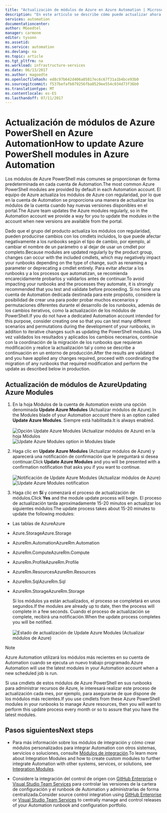 ```yaml
---
title: "Actualización de módulos de Azure en Azure Automation | Microsoft Docs"
description: "En este artículo se describe cómo puede actualizar ahora módulos comunes de Azure PowerShell proporcionados de forma predeterminada en Azure Automation."
services: automation
documentationcenter: 
author: MGoedtel
manager: carmonm
editor: tysonn
ms.assetid: 
ms.service: automation
ms.devlang: na
ms.topic: article
ms.tgt_pltfrm: na
ms.workload: infrastructure-services
ms.date: 06/13/2017
ms.author: magoedte
ms.openlocfilehash: ed8c97b642d406a05817ec6c67f31a1b4bce93b0
ms.sourcegitcommit: f537befafb079256fba0529ee554c034d73f36b0
ms.translationtype: MT
ms.contentlocale: es-ES
ms.lasthandoff: 07/11/2017
---
```

# <a name="how-to-update-azure-powershell-modules-in-azure-automation"></a><span data-ttu-id="da2b2-103">Actualización de módulos de Azure PowerShell en Azure Automation</span><span class="sxs-lookup"><span data-stu-id="da2b2-103">How to update Azure PowerShell modules in Azure Automation</span></span>

<span data-ttu-id="da2b2-104">Los módulos de Azure PowerShell más comunes se proporcionan de forma predeterminada en cada cuenta de Automation.</span><span class="sxs-lookup"><span data-stu-id="da2b2-104">The most common Azure PowerShell modules are provided by default in each Automation account.</span></span>  <span data-ttu-id="da2b2-105">El equipo de Azure actualiza los módulos de Azure con regularidad, por lo que en la cuenta de Automation se proporciona una manera de actualizar los módulos de la cuenta cuando hay nuevas versiones disponibles en el portal.</span><span class="sxs-lookup"><span data-stu-id="da2b2-105">The Azure team updates the Azure modules regularly, so in the Automation account we provide a way for you to update the modules in the account when new versions are available from the portal.</span></span>  

<span data-ttu-id="da2b2-106">Dado que el grupo del producto actualiza los módulos con regularidad, pueden producirse cambios con los cmdlets incluidos, lo que puede afectar negativamente a los runbooks según el tipo de cambio, por ejemplo, al cambiar el nombre de un parámetro o al dejar de usar un cmdlet por completo.</span><span class="sxs-lookup"><span data-stu-id="da2b2-106">Because modules are updated regularly by the product group, changes can occur with the  included cmdlets, which may negatively impact your runbooks depending on the type of change, such as renaming a parameter or deprecating a cmdlet entirely.</span></span> <span data-ttu-id="da2b2-107">Para evitar afectar a los runbooks y a los procesos que automatizan, se recomienda encarecidamente probarlos y validarlos antes de continuar.</span><span class="sxs-lookup"><span data-stu-id="da2b2-107">To avoid impacting your runbooks and the processes they automate, it is strongly recommended that you test and validate before proceeding.</span></span>  <span data-ttu-id="da2b2-108">Si no tiene una cuenta de Automation dedicada destinada para este propósito, considere la posibilidad de crear una para poder probar muchos escenarios y permutaciones diferentes durante el desarrollo de los runbooks, además de los cambios iterativos, como la actualización de los módulos de PowerShell.</span><span class="sxs-lookup"><span data-stu-id="da2b2-108">If you do not have a dedicated Automation account intended for this purpose, consider creating one so that you can test many different scenarios and permutations during the development of your runbooks, in addition to iterative changes such as updating the PowerShell modules.</span></span>  <span data-ttu-id="da2b2-109">Una vez validados los resultados y aplicados los cambios necesarios, continúe con la coordinación de la migración de los runbooks que requieran modificación y realice la actualización tal y como se describe a continuación en un entorno de producción.</span><span class="sxs-lookup"><span data-stu-id="da2b2-109">After the results are validated and you have applied any changes required, proceed with coordinating the migration of any runbooks that required modification and perform the update as described below in production.</span></span>     

## <a name="updating-azure-modules"></a><span data-ttu-id="da2b2-110">Actualización de módulos de Azure</span><span class="sxs-lookup"><span data-stu-id="da2b2-110">Updating Azure Modules</span></span>

1. <span data-ttu-id="da2b2-111">En la hoja Módulos de la cuenta de Automation existe una opción denominada **Update Azure Modules** (Actualizar módulos de Azure).</span><span class="sxs-lookup"><span data-stu-id="da2b2-111">In the Modules blade of your Automation account there is an option called **Update Azure Modules**.</span></span>  <span data-ttu-id="da2b2-112">Siempre está habilitada.</span><span class="sxs-lookup"><span data-stu-id="da2b2-112">It is always enabled.</span></span><br><br> <span data-ttu-id="da2b2-113">![Opción Update Azure Modules (Actualizar módulos de Azure) en la hoja Módulos](media/automation-update-azure-modules/automation-update-azure-modules-option.png)</span><span class="sxs-lookup"><span data-stu-id="da2b2-113">![Update Azure Modules option in Modules blade](media/automation-update-azure-modules/automation-update-azure-modules-option.png)</span></span>

2. <span data-ttu-id="da2b2-114">Haga clic en **Update Azure Modules** (Actualizar módulos de Azure) y aparecerá una notificación de confirmación que le preguntará si desea continuar.</span><span class="sxs-lookup"><span data-stu-id="da2b2-114">Click **Update Azure Modules** and you will be presented with a confirmation notification that asks you if you want to continue.</span></span><br><br> <span data-ttu-id="da2b2-115">![Notificación de Update Azure Modules (Actualizar módulos de Azure)](media/automation-update-azure-modules/automation-update-azure-modules-popup.png)</span><span class="sxs-lookup"><span data-stu-id="da2b2-115">![Update Azure Modules notification](media/automation-update-azure-modules/automation-update-azure-modules-popup.png)</span></span>

3. <span data-ttu-id="da2b2-116">Haga clic en **Sí** y comenzará el proceso de actualización de módulos.</span><span class="sxs-lookup"><span data-stu-id="da2b2-116">Click **Yes** and the module update process will begin.</span></span>  <span data-ttu-id="da2b2-117">El proceso de actualización tarda aproximadamente 15-20 minutos en actualizar los siguientes módulos:</span><span class="sxs-lookup"><span data-stu-id="da2b2-117">The update process takes about 15-20 minutes to update the following modules:</span></span>

  * <span data-ttu-id="da2b2-118">Las tablas de Azure</span><span class="sxs-lookup"><span data-stu-id="da2b2-118">Azure</span></span>
  * <span data-ttu-id="da2b2-119">Azure.Storage</span><span class="sxs-lookup"><span data-stu-id="da2b2-119">Azure.Storage</span></span>
  * <span data-ttu-id="da2b2-120">AzureRm.Automation</span><span class="sxs-lookup"><span data-stu-id="da2b2-120">AzureRm.Automation</span></span>
  * <span data-ttu-id="da2b2-121">AzureRm.Compute</span><span class="sxs-lookup"><span data-stu-id="da2b2-121">AzureRm.Compute</span></span>
  * <span data-ttu-id="da2b2-122">AzureRm.Profile</span><span class="sxs-lookup"><span data-stu-id="da2b2-122">AzureRm.Profile</span></span>
  * <span data-ttu-id="da2b2-123">AzureRm.Resources</span><span class="sxs-lookup"><span data-stu-id="da2b2-123">AzureRm.Resources</span></span>
  * <span data-ttu-id="da2b2-124">AzureRm.Sql</span><span class="sxs-lookup"><span data-stu-id="da2b2-124">AzureRm.Sql</span></span>
  * <span data-ttu-id="da2b2-125">AzureRm.Storage</span><span class="sxs-lookup"><span data-stu-id="da2b2-125">AzureRm.Storage</span></span>

    <span data-ttu-id="da2b2-126">Si los módulos ya están actualizados, el proceso se completará en unos segundos.</span><span class="sxs-lookup"><span data-stu-id="da2b2-126">If the modules are already up to date, then the process will complete in a few seconds.</span></span>  <span data-ttu-id="da2b2-127">Cuando el proceso de actualización se complete, recibirá una notificación.</span><span class="sxs-lookup"><span data-stu-id="da2b2-127">When the update process completes you will be notified.</span></span><br><br> ![Estado de actualización de Update Azure Modules (Actualizar módulos de Azure)](media/automation-update-azure-modules/automation-update-azure-modules-updatestatus.png)

> [!NOTE]
> <span data-ttu-id="da2b2-129">Azure Automation utilizará los módulos más recientes en su cuenta de Automation cuando se ejecuta un nuevo trabajo programado.</span><span class="sxs-lookup"><span data-stu-id="da2b2-129">Azure Automation will use the latest modules in your Automation account when a new scheduled job is run.</span></span>    

<span data-ttu-id="da2b2-130">Si usa cmdlets de estos módulos de Azure PowerShell en sus runbooks para administrar recursos de Azure, le interesará realizar este proceso de actualización cada mes, por ejemplo, para asegurarse de que dispone de los módulos más recientes.</span><span class="sxs-lookup"><span data-stu-id="da2b2-130">If you use cmdlets from these Azure PowerShell modules in your runbooks to manage Azure resources, then you will want to perform this update process every month or so to assure that you have the latest modules.</span></span>

## <a name="next-steps"></a><span data-ttu-id="da2b2-131">Pasos siguientes</span><span class="sxs-lookup"><span data-stu-id="da2b2-131">Next steps</span></span>

* <span data-ttu-id="da2b2-132">Para más información sobre los módulos de integración y cómo crear módulos personalizados para integrar Automation con otros sistemas, servicios o soluciones, consulte [Módulos de integración](automation-integration-modules.md).</span><span class="sxs-lookup"><span data-stu-id="da2b2-132">To learn more about Integration Modules and how to create custom modules to further integrate Automation with other systems, services, or solutions, see [Integration Modules](automation-integration-modules.md).</span></span>

* <span data-ttu-id="da2b2-133">Considere la integración del control de origen con [GitHub Enterprise](automation-scenario-source-control-integration-with-github-ent.md) o [Visual Studio Team Services](automation-scenario-source-control-integration-with-vsts.md) para controlar las versiones de la cartera de configuración y el runbook de Automation y administrarlas de forma centralizada.</span><span class="sxs-lookup"><span data-stu-id="da2b2-133">Consider source control integration using [GitHub Enterprise](automation-scenario-source-control-integration-with-github-ent.md) or [Visual Studio Team Services](automation-scenario-source-control-integration-with-vsts.md) to centrally manage and control releases of your Automation runbook and configuration portfolio.</span></span>  